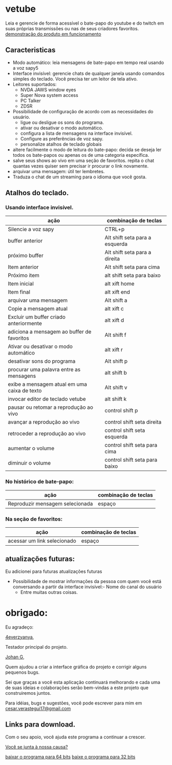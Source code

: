 ﻿# vetube
Leia e gerencie de forma acessível o bate-papo do youtube e do twitch em suas próprias transmissões ou nas de seus criadores favoritos.
[demonstração do produto em funcionamento](https://www.youtube.com/watch?v=KljpMJNVYCw)
## Caracteristicas
- Modo automático: leia mensagens de bate-papo em tempo real usando a voz sapy5
- Interface invisível: gerencie chats de qualquer janela usando comandos simples do teclado. Você precisa ter um leitor de tela ativo.
- Leitores suportados:
  - NVDA
JAWS
window eyes
  - Super Nova
system access
  - PC Talker
  - ZDSR
- Possibilidade de configuração de acordo com as necessidades do usuário.
  - ligue ou desligue os sons do programa.
  - ativar ou desativar o modo automático.
  - configura a lista de mensagens na interface invisível.
  - Configure as preferências de voz sapy.
  - personalize atalhos de teclado globais
- altere facilmente o modo de leitura do bate-papo: decida se deseja ler todos os bate-papos ou apenas os de uma categoria específica.
- salve seus shows ao vivo em uma seção de favoritos. repita o chat quantas vezes quiser sem precisar ir procurar o link novamente.
- arquivar uma mensagem: útil ter lembretes.
- Traduza o chat de um streaming para o idioma que você gosta.

## Atalhos do teclado.
### Usando interface invisível.
| ação | combinação de teclas |
| ------------------------- | ----------- |
| Silencie a voz sapy | CTRL+p |
| buffer anterior | Alt shift seta para a esquerda |
| próximo buffer | Alt shift seta para a direita |
| Item anterior | Alt shift seta para cima |
| Próximo item | alt shift seta para baixo |
| Item inicial | alt xift  home |
| Item final | alt xift end|
| arquivar uma mensagem | Alt shift a |
| Copie a mensagem atual | alt xift c |
| Excluir um buffer criado anteriormente | alt xift d |
| adiciona a mensagem ao buffer de favoritos | Alt shift f |
| Ativar ou desativar o modo automático | alt xift r |
| desativar sons do programa | Alt shift p |
| procurar uma palavra entre as mensagens | alt shift b |
| exibe a mensagem atual em uma caixa de texto | Alt shift v |
| invocar editor de teclado vetube      | alt shift k           |
| pausar ou retomar a reprodução ao vivo      | control shift p           |
| avançar a reprodução ao vivo      | control shift seta direita           |
| retroceder a reprodução ao vivo      | control shift seta esquerda           |
| aumentar o volume      | control shift seta para cima           |
| diminuir o volume      | control shift seta para baixo           |

### No histórico de bate-papo:
| ação | combinação de teclas |
| ------------------------- | ----------- |
| Reproduzir mensagem selecionada | espaço |

### Na seção de favoritos:
| ação | combinação de teclas |
| ------------------------- | ----------- |
| acessar um link selecionado | espaço |

## atualizações futuras:
Eu adicionei para futuras atualizações futuras
- Possibilidade de mostrar informações da pessoa com quem você está conversando a partir da interface invisível:- Nome do canal do usuário
  - Entre muitas outras coisas.

# obrigado:
Eu agradeço:

[4everzyanya](https://www.youtube.com/c/4everzyanya/),

Testador principal do projeto.

[Johan G](https://github.com/JohanAnim),

Quem ajudou a criar a interface gráfica do projeto e corrigir alguns pequenos bugs.

Sei que graças a você esta aplicação continuará melhorando e cada uma de suas ideias e colaborações serão bem-vindas a este projeto que construiremos juntos.

Para idéias, bugs e sugestões, você pode escrever para mim em
cesar.verastegui17@gmail.com
## Links para download.
Com o seu apoio, você ajuda este programa a continuar a crescer.

[Você se junta à nossa causa?](https://www.paypal.com/donate/?hosted_button_id=5ZV23UDDJ4C5U)

[baixar o programa para 64 bits](https://github.com/metalalchemist/VeTube/releases/download/v2.5/vetube64v2.5.zip)
[baixe o programa para 32 bits](https://github.com/metalalchemist/VeTube/releases/download/v2.5/vetube32v2.5.zip)
